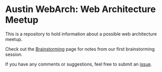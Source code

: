 # Austin WebArch: Web Architecture Meetup
This is a repository to hold information about a possible web architecture meetup.

Check out the [Brainstorming](https://github.com/danclien/webarch/wiki/Brainstorming-Notes) page for notes from our first brainstorming session.

If you have any comments or suggestions, feel free to submit an [issue](https://github.com/danclien/webarch/issues).

